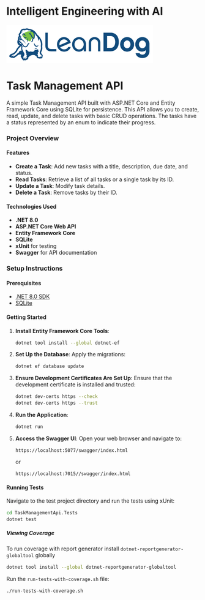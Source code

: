 # Intelligent Engineering with AI

![LeanDog Logo](/Assets/LeanDog-logo.png)

# Task Management API

A simple Task Management API built with ASP.NET Core and Entity Framework Core using SQLite for persistence. This API allows you to create, read, update, and delete tasks with basic CRUD operations. The tasks have a status represented by an enum to indicate their progress.

### Project Overview

#### Features

- **Create a Task**: Add new tasks with a title, description, due date, and status.
- **Read Tasks**: Retrieve a list of all tasks or a single task by its ID.
- **Update a Task**: Modify task details.
- **Delete a Task**: Remove tasks by their ID.

#### Technologies Used

- **.NET 8.0**
- **ASP.NET Core Web API**
- **Entity Framework Core**
- **SQLite**
- **xUnit** for testing
- **Swagger** for API documentation

### Setup Instructions

#### Prerequisites

- [.NET 8.0 SDK](https://dotnet.microsoft.com/download)
- [SQLite](https://www.sqlite.org/download.html)

#### Getting Started

1. **Install Entity Framework Core Tools**:

   ```sh
   dotnet tool install --global dotnet-ef
   ```

2. **Set Up the Database**:
   Apply the migrations:

   ```sh
   dotnet ef database update
   ```

3. **Ensure Development Certificates Are Set Up**:
   Ensure that the development certificate is installed and trusted:

   ```sh
   dotnet dev-certs https --check
   dotnet dev-certs https --trust
   ```

4. **Run the Application**:

   ```sh
   dotnet run
   ```

5. **Access the Swagger UI**:
   Open your web browser and navigate to:
   ```
   https://localhost:5077/swagger/index.html
   ```
   or
   ```
   https://localhost:7015//swagger/index.html
   ```

#### Running Tests

Navigate to the test project directory and run the tests using xUnit:

```sh
cd TaskManagementApi.Tests
dotnet test
```

##### Viewing Coverage

To run coverage with report generator install `dotnet-reportgenerator-globaltool` globally

```sh
dotnet tool install --global dotnet-reportgenerator-globaltool
```

Run the `run-tests-with-coverage.sh` file:

```sh
./run-tests-with-coverage.sh
```
